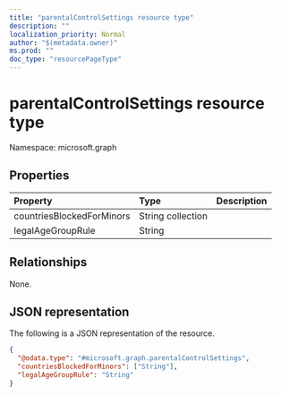 ```yaml
---
title: "parentalControlSettings resource type"
description: ""
localization_priority: Normal
author: "$(metadata.owner)"
ms.prod: ""
doc_type: "resourcePageType"
---
```


# parentalControlSettings resource type

Namespace: microsoft.graph

## Properties

| Property                  | Type              | Description |
| :------------------------ | :---------------- | :---------- |
| countriesBlockedForMinors | String collection |             |
| legalAgeGroupRule         | String            |             |

## Relationships

None.

## JSON representation

The following is a JSON representation of the resource.

<!-- {
  "blockType": "resource",
  "@odata.type": "microsoft.graph.parentalControlSettings",
}
-->

```json
{
  "@odata.type": "#microsoft.graph.parentalControlSettings",
  "countriesBlockedForMinors": ["String"],
  "legalAgeGroupRule": "String"
}
```
